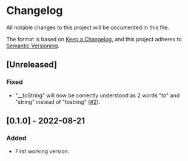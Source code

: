 # Changelog

All notable changes to this project will be documented in this file.

The format is based on [Keep a Changelog](https://keepachangelog.com/en/1.0.0/),
and this project adheres to [Semantic Versioning](https://semver.org/spec/v2.0.0.html).

## [Unreleased]

### Fixed

- "__toString" will now be correctly understood as 2 words "to" and "string" instead of "tostring" ([#2](https://github.com/khalyomede/php-typo/issues/2)).

## [0.1.0] - 2022-08-21

### Added

- First working version.
